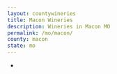 ```yaml
---
layout: countywineries
title: Macon Wineries
description: Wineries in Macon MO
permalink: /mo/macon/
county: macon
state: mo
---
```

-
